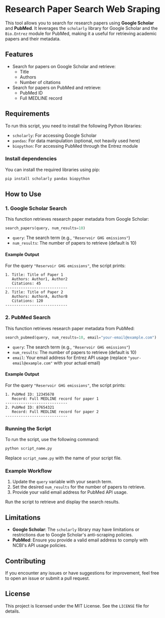 # Research Paper Search Web Sraping

This tool allows you to search for research papers using **Google Scholar** and **PubMed**. It leverages the `scholarly` library for Google Scholar and the `Bio.Entrez` module for PubMed, making it a useful for retrieving academic papers and their metadata.

## Features

- Search for papers on Google Scholar and retrieve:
  - Title
  - Authors
  - Number of citations
- Search for papers on PubMed and retrieve:
  - PubMed ID
  - Full MEDLINE record

## Requirements

To run this script, you need to install the following Python libraries:
- `scholarly`: For accessing Google Scholar
- `pandas`: For data manipulation (optional, not heavily used here)
- `biopython`: For accessing PubMed through the Entrez module

### Install dependencies

You can install the required libraries using pip:

```bash
pip install scholarly pandas biopython
```

## How to Use

### 1. Google Scholar Search

This function retrieves research paper metadata from Google Scholar:

```python
search_papers(query, num_results=10)
```

- `query`: The search term (e.g., `"Reservoir GHG emissions"`)
- `num_results`: The number of papers to retrieve (default is 10)

#### Example Output

For the query `"Reservoir GHG emissions"`, the script prints:

```
1. Title: Title of Paper 1
   Authors: Author1, Author2
   Citations: 45
----------------------------
2. Title: Title of Paper 2
   Authors: AuthorA, AuthorB
   Citations: 120
----------------------------
```

### 2. PubMed Search

This function retrieves research paper metadata from PubMed:

```python
search_pubmed(query, num_results=10, email="your-email@example.com")
```

- `query`: The search term (e.g., `"Reservoir GHG emissions"`)
- `num_results`: The number of papers to retrieve (default is 10)
- `email`: Your email address for Entrez API usage (replace `"your-email@example.com"` with your actual email)

#### Example Output

For the query `"Reservoir GHG emissions"`, the script prints:

```
1. PubMed ID: 12345678
   Record: Full MEDLINE record for paper 1
----------------------------
2. PubMed ID: 87654321
   Record: Full MEDLINE record for paper 2
----------------------------
```

### Running the Script

To run the script, use the following command:

```bash
python script_name.py
```

Replace `script_name.py` with the name of your script file.

### Example Workflow

1. Update the `query` variable with your search term.
2. Set the desired `num_results` for the number of papers to retrieve.
3. Provide your valid email address for PubMed API usage.

Run the script to retrieve and display the search results.

## Limitations

- **Google Scholar**: The `scholarly` library may have limitations or restrictions due to Google Scholar's anti-scraping policies.
- **PubMed**: Ensure you provide a valid email address to comply with NCBI's API usage policies.

## Contributing

If you encounter any issues or have suggestions for improvement, feel free to open an issue or submit a pull request.

## License

This project is licensed under the MIT License. See the `LICENSE` file for details.
